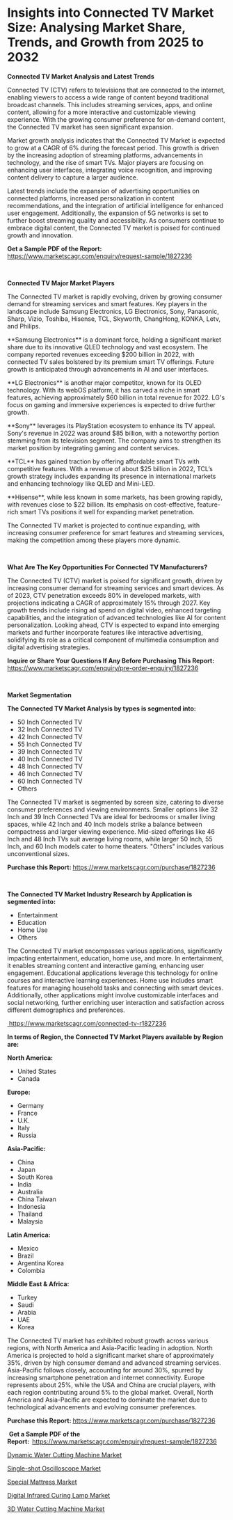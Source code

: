 <p><h1>Insights into Connected TV Market Size: Analysing Market Share, Trends, and Growth from 2025 to 2032</h1></p><p><strong>Connected TV Market Analysis and Latest Trends</strong></p>
<p><p>Connected TV (CTV) refers to televisions that are connected to the internet, enabling viewers to access a wide range of content beyond traditional broadcast channels. This includes streaming services, apps, and online content, allowing for a more interactive and customizable viewing experience. With the growing consumer preference for on-demand content, the Connected TV market has seen significant expansion.</p><p>Market growth analysis indicates that the Connected TV Market is expected to grow at a CAGR of 6% during the forecast period. This growth is driven by the increasing adoption of streaming platforms, advancements in technology, and the rise of smart TVs. Major players are focusing on enhancing user interfaces, integrating voice recognition, and improving content delivery to capture a larger audience.</p><p>Latest trends include the expansion of advertising opportunities on connected platforms, increased personalization in content recommendations, and the integration of artificial intelligence for enhanced user engagement. Additionally, the expansion of 5G networks is set to further boost streaming quality and accessibility. As consumers continue to embrace digital content, the Connected TV market is poised for continued growth and innovation.</p></p>
<p><strong>Get a Sample PDF of the Report:&nbsp;</strong> <a href="https://www.marketscagr.com/enquiry/request-sample/1827236?utm_campaign=3495&utm_medium=2&utm_source=Github&utm_content=ia&utm_term=05042025&utm_id=connected-tv">https://www.marketscagr.com/enquiry/request-sample/1827236</a></p>
<p>&nbsp;</p>
<p><strong>Connected TV Major Market Players</strong></p>
<p><p>The Connected TV market is rapidly evolving, driven by growing consumer demand for streaming services and smart features. Key players in the landscape include Samsung Electronics, LG Electronics, Sony, Panasonic, Sharp, Vizio, Toshiba, Hisense, TCL, Skyworth, ChangHong, KONKA, Letv, and Philips.</p><p>**Samsung Electronics** is a dominant force, holding a significant market share due to its innovative QLED technology and vast ecosystem. The company reported revenues exceeding $200 billion in 2022, with connected TV sales bolstered by its premium smart TV offerings. Future growth is anticipated through advancements in AI and user interfaces.</p><p>**LG Electronics** is another major competitor, known for its OLED technology. With its webOS platform, it has carved a niche in smart features, achieving approximately $60 billion in total revenue for 2022. LG's focus on gaming and immersive experiences is expected to drive further growth.</p><p>**Sony** leverages its PlayStation ecosystem to enhance its TV appeal. Sony's revenue in 2022 was around $85 billion, with a noteworthy portion stemming from its television segment. The company aims to strengthen its market position by integrating gaming and content services.</p><p>**TCL** has gained traction by offering affordable smart TVs with competitive features. With a revenue of about $25 billion in 2022, TCL’s growth strategy includes expanding its presence in international markets and enhancing technology like QLED and Mini-LED.</p><p>**Hisense**, while less known in some markets, has been growing rapidly, with revenues close to $22 billion. Its emphasis on cost-effective, feature-rich smart TVs positions it well for expanding market penetration.</p><p>The Connected TV market is projected to continue expanding, with increasing consumer preference for smart features and streaming services, making the competition among these players more dynamic.</p></p>
<p>&nbsp;</p>
<p><strong>What Are The Key Opportunities For Connected TV Manufacturers?</strong></p>
<p><p>The Connected TV (CTV) market is poised for significant growth, driven by increasing consumer demand for streaming services and smart devices. As of 2023, CTV penetration exceeds 80% in developed markets, with projections indicating a CAGR of approximately 15% through 2027. Key growth trends include rising ad spend on digital video, enhanced targeting capabilities, and the integration of advanced technologies like AI for content personalization. Looking ahead, CTV is expected to expand into emerging markets and further incorporate features like interactive advertising, solidifying its role as a critical component of multimedia consumption and digital advertising strategies.</p></p>
<p><strong>Inquire or Share Your Questions If Any Before Purchasing This Report:</strong> <a href="https://www.marketscagr.com/enquiry/pre-order-enquiry/1827236?utm_campaign=3495&utm_medium=2&utm_source=Github&utm_content=ia&utm_term=05042025&utm_id=connected-tv">https://www.marketscagr.com/enquiry/pre-order-enquiry/1827236</a></p>
<p>&nbsp;</p>
<p><strong>Market Segmentation</strong></p>
<p><strong>The Connected TV Market Analysis by types is segmented into:</strong></p>
<p><ul><li>50 Inch Connected TV</li><li>32 Inch Connected TV</li><li>42 Inch Connected TV</li><li>55 Inch Connected TV</li><li>39 Inch Connected TV</li><li>40 Inch Connected TV</li><li>48 Inch Connected TV</li><li>46 Inch Connected TV</li><li>60 Inch Connected TV</li><li>Others</li></ul></p>
<p><p>The Connected TV market is segmented by screen size, catering to diverse consumer preferences and viewing environments. Smaller options like 32 Inch and 39 Inch Connected TVs are ideal for bedrooms or smaller living spaces, while 42 Inch and 40 Inch models strike a balance between compactness and larger viewing experience. Mid-sized offerings like 46 Inch and 48 Inch TVs suit average living rooms, while larger 50 Inch, 55 Inch, and 60 Inch models cater to home theaters. "Others" includes various unconventional sizes.</p></p>
<p><strong>Purchase this Report:&nbsp;</strong><a href="https://www.marketscagr.com/purchase/1827236?utm_campaign=3495&utm_medium=2&utm_source=Github&utm_content=ia&utm_term=05042025&utm_id=connected-tv">https://www.marketscagr.com/purchase/1827236</a></p>
<p>&nbsp;</p>
<p><strong>The Connected TV Market Industry Research by Application is segmented into:</strong></p>
<p><ul><li>Entertainment</li><li>Education</li><li>Home Use</li><li>Others</li></ul></p>
<p><p>The Connected TV market encompasses various applications, significantly impacting entertainment, education, home use, and more. In entertainment, it enables streaming content and interactive gaming, enhancing user engagement. Educational applications leverage this technology for online courses and interactive learning experiences. Home use includes smart features for managing household tasks and connecting with smart devices. Additionally, other applications might involve customizable interfaces and social networking, further enriching user interaction and satisfaction across different demographics and preferences.</p></p>
<p><a href="https://www.marketscagr.com/connected-tv-r1827236?utm_campaign=3495&utm_medium=2&utm_source=Github&utm_content=ia&utm_term=05042025&utm_id=connected-tv">&nbsp;https://www.marketscagr.com/connected-tv-r1827236</a></p>
<p><strong>In terms of Region, the Connected TV Market Players available by Region are:</strong></p>
<p>
    <p> <strong> North America: </strong>
        <ul>
            <li>United States</li>
            <li>Canada</li>
        </ul>
        </p> 
    <p> <strong> Europe: </strong>
        <ul>
            <li>Germany</li>
            <li>France</li>
            <li>U.K.</li>
            <li>Italy</li>
            <li>Russia</li>
        </ul>
        </p> 
    <p> <strong> Asia-Pacific: </strong>
        <ul>
            <li>China</li>
            <li>Japan</li>
            <li>South Korea</li>
            <li>India</li>
            <li>Australia</li>
            <li>China Taiwan</li>
            <li>Indonesia</li>
            <li>Thailand</li>
            <li>Malaysia</li>
        </ul>
        </p> 
    <p> <strong> Latin America: </strong>
        <ul>
            <li>Mexico</li>
            <li>Brazil</li>
            <li>Argentina Korea</li>
            <li>Colombia</li>
        </ul>
        </p> 
    <p> <strong> Middle East & Africa: </strong>
        <ul>
            <li>Turkey</li>
            <li>Saudi</li>
            <li>Arabia</li>
            <li>UAE</li>
            <li>Korea</li>
        </ul>
    </p>
    </p>
<p><p>The Connected TV market has exhibited robust growth across various regions, with North America and Asia-Pacific leading in adoption. North America is projected to hold a significant market share of approximately 35%, driven by high consumer demand and advanced streaming services. Asia-Pacific follows closely, accounting for around 30%, spurred by increasing smartphone penetration and internet connectivity. Europe represents about 25%, while the USA and China are crucial players, with each region contributing around 5% to the global market. Overall, North America and Asia-Pacific are expected to dominate the market due to technological advancements and evolving consumer preferences.</p></p>
<p><strong>Purchase this Report: </strong><a href="https://www.marketscagr.com/purchase/1827236?utm_campaign=3495&utm_medium=2&utm_source=Github&utm_content=ia&utm_term=05042025&utm_id=connected-tv">https://www.marketscagr.com/purchase/1827236</a></p>
<p>&nbsp;<strong>Get a Sample PDF of the Report:&nbsp;&nbsp;</strong><a href="https://www.marketscagr.com/enquiry/request-sample/1827236?utm_campaign=3495&utm_medium=2&utm_source=Github&utm_content=ia&utm_term=05042025&utm_id=connected-tv">https://www.marketscagr.com/enquiry/request-sample/1827236</a></p>
<p><strong></strong></p>
<p><p><a href="https://www.linkedin.com/pulse/future-revenue-market-insights-dynamic-water-cutting-machine-l9ivc?utm_campaign=3495&utm_medium=2&utm_source=Github&utm_content=ia&utm_term=05042025&utm_id=connected-tv">Dynamic Water Cutting Machine Market</a></p><p><a href="https://www.linkedin.com/pulse/single-shot-oscilloscope-market-2025-2032-analyzing-size-share-8yqhc?utm_campaign=3495&utm_medium=2&utm_source=Github&utm_content=ia&utm_term=05042025&utm_id=connected-tv">Single-shot Oscilloscope Market</a></p><p><a href="https://github.com/guyotkiferhi/Market-Research-Report-List-1/blob/main/special-mattress-market.md?utm_campaign=3495&utm_medium=2&utm_source=Github&utm_content=ia&utm_term=05042025&utm_id=connected-tv">Special Mattress Market</a></p><p><a href="https://www.linkedin.com/pulse/global-digital-infrared-curing-lamp-market-research-report-mx4mc?utm_campaign=3495&utm_medium=2&utm_source=Github&utm_content=ia&utm_term=05042025&utm_id=connected-tv">Digital Infrared Curing Lamp Market</a></p><p><a href="https://www.linkedin.com/pulse/global-3d-water-cutting-machine-market-size-growth-outlook-jpjsc?utm_campaign=3495&utm_medium=2&utm_source=Github&utm_content=ia&utm_term=05042025&utm_id=connected-tv">3D Water Cutting Machine Market</a></p></p>